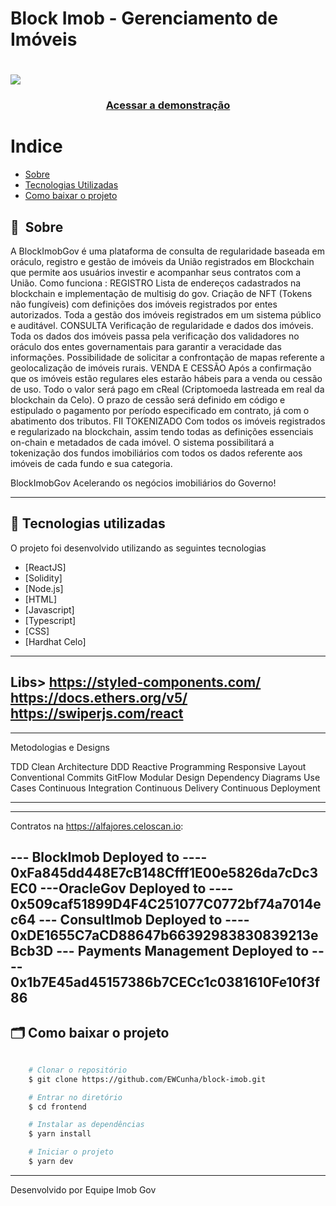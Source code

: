 # Block Imob - Gerenciamento de Imóveis

<h1>
    <img src="public/apresentacao.gif">
</h1>

<h3 align="center">
    <a href="https://block-imov-skyxcripto.vercel.app/">Acessar a demonstração</a>
<h3 >

# Indice

- [Sobre](#-sobre)
- [Tecnologias Utilizadas](#-tecnologias-utilizadas)
- [Como baixar o projeto](#-como-baixar-o-projeto)

## 🔖&nbsp; Sobre

A BlockImobGov é uma plataforma de consulta de regularidade
baseada em oráculo, registro e gestão de imóveis da União
registrados em Blockchain que permite aos usuários investir e
acompanhar seus contratos com a União.
Como funciona : 
REGISTRO
Lista de endereços cadastrados na blockchain e implementação de
multisig do gov. Criação de NFT (Tokens não fungíveis) com definições
dos imóveis registrados por entes autorizados. Toda a gestão dos imóveis
registrados em um sistema público e auditável.
CONSULTA
Verificação de regularidade e dados dos imóveis. Toda os dados dos
imóveis passa pela verificação dos validadores no oráculo dos entes
governamentais para garantir a veracidade das informações. Possibilidade
de solicitar a confrontação de mapas referente a geolocalização de
imóveis rurais.
VENDA E CESSÃO
Após a confirmação que os imóveis estão regulares eles estarão hábeis
para a venda ou cessão de uso. Todo o valor será pago em cReal
(Criptomoeda lastreada em real da blockchain da Celo). O prazo de
cessão será definido em código e estipulado o pagamento por período
especificado em contrato, já com o abatimento dos tributos.
FII TOKENIZADO
Com todos os imóveis registrados e regularizado na blockchain, assim
tendo todas as definições essenciais on-chain e metadados de cada
imóvel. O sistema possibilitará a tokenização dos fundos imobiliários com
todos os dados referente aos imóveis de cada fundo e sua categoria.

BlockImobGov Acelerando os negócios imobiliários do Governo!

---

## 🚀 Tecnologias utilizadas

O projeto foi desenvolvido utilizando as seguintes tecnologias

- [ReactJS]
- [Solidity]
- [Node.js]
- [HTML]
- [Javascript]
- [Typescript]
- [CSS]
- [Hardhat Celo]

---
Libs> 
https://styled-components.com/ 
https://docs.ethers.org/v5/
https://swiperjs.com/react
---

---
Metodologias e Designs

TDD
Clean Architecture
DDD
Reactive Programming
Responsive Layout
Conventional Commits
GitFlow
Modular Design
Dependency Diagrams
Use Cases
Continuous Integration
Continuous Delivery
Continuous Deployment

---
---
Contratos na https://alfajores.celoscan.io:

--- BlockImob Deployed to ---- 0xFa845dd448E7cB148Cfff1E00e5826da7cDc3EC0
---OracleGov Deployed to ---- 0x509caf51899D4F4C251077C0772bf74a7014ec64
--- ConsultImob Deployed to ---- 0xDE1655C7aCD88647b66392983830839213eBcb3D
--- Payments Management Deployed to ---- 0x1b7E45ad45157386b7CECc1c0381610Fe10f3f86
---
## 🗂 Como baixar o projeto

```bash

    # Clonar o repositório
    $ git clone https://github.com/EWCunha/block-imob.git

    # Entrar no diretório
    $ cd frontend

    # Instalar as dependências
    $ yarn install

    # Iniciar o projeto
    $ yarn dev
```

---

Desenvolvido por Equipe Imob Gov
